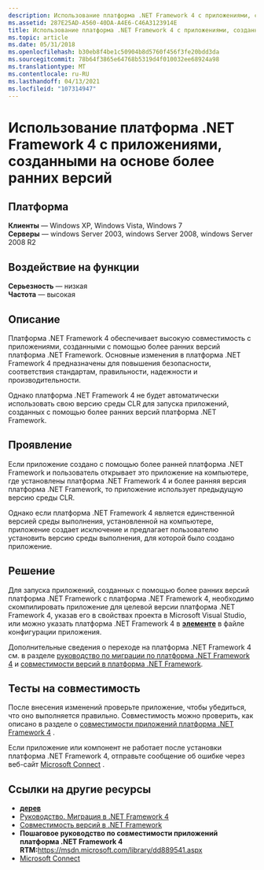 ```yaml
---
description: Использование платформа .NET Framework 4 с приложениями, созданными на основе более ранних версий
ms.assetid: 287E25AD-A560-40DA-A4E6-C46A3123914E
title: Использование платформа .NET Framework 4 с приложениями, созданными на основе более ранних версий
ms.topic: article
ms.date: 05/31/2018
ms.openlocfilehash: b30eb8f4be1c50904b8d5760f456f3fe20bdd3da
ms.sourcegitcommit: 78b64f3865e64768b5319d4f010032ee68924a98
ms.translationtype: MT
ms.contentlocale: ru-RU
ms.lasthandoff: 04/13/2021
ms.locfileid: "107314947"
---
```

# <a name="using-net-framework-4-with-applications-built-on-earlier-versions"></a>Использование платформа .NET Framework 4 с приложениями, созданными на основе более ранних версий

## <a name="platform"></a>Платформа

 **Клиенты** — Windows XP, Windows Vista, Windows 7  
**Серверы** — windows Server 2003, windows Server 2008, windows Server 2008 R2  


## <a name="feature-impact"></a>Воздействие на функции

 **Серьезность** — низкая  
**Частота** — высокая  






## <a name="description"></a>Описание

Платформа .NET Framework 4 обеспечивает высокую совместимость с приложениями, созданными с помощью более ранних версий платформа .NET Framework. Основные изменения в платформа .NET Framework 4 предназначены для повышения безопасности, соответствия стандартам, правильности, надежности и производительности.

Однако платформа .NET Framework 4 не будет автоматически использовать свою версию среды CLR для запуска приложений, созданных с помощью более ранних версий платформа .NET Framework.

## <a name="manifestation"></a>Проявление

Если приложение создано с помощью более ранней платформа .NET Framework и пользователь открывает это приложение на компьютере, где установлены платформа .NET Framework 4 и более ранняя версия платформа .NET Framework, то приложение использует предыдущую версию среды CLR.

Однако если платформа .NET Framework 4 является единственной версией среды выполнения, установленной на компьютере, приложение создает исключение и предлагает пользователю установить версию среды выполнения, для которой было создано приложение.

## <a name="solution"></a>Решение

Для запуска приложений, созданных с помощью более ранних версий платформа .NET Framework с платформа .NET Framework 4, необходимо скомпилировать приложение для целевой версии платформа .NET Framework 4, указав его в свойствах проекта в Microsoft Visual Studio, или можно указать платформа .NET Framework 4 в [**<supportedRuntime> элементе**](/previous-versions/dotnet/netframework-1.1/w4atty68(v=vs.71)) в файле конфигурации приложения.

Дополнительные сведения о переходе на платформа .NET Framework 4 см. в разделе [руководство по миграции по платформа .NET Framework 4](/previous-versions/dotnet/netframework-4.0/ff657133(v=vs.100)) и [совместимости версий в платформа .NET Framework](/previous-versions/dotnet/netframework-4.0/ff602939(v=vs.100)).

## <a name="compatibility-tests"></a>Тесты на совместимость

После внесения изменений проверьте приложение, чтобы убедиться, что оно выполняется правильно. Совместимость можно проверить, как описано в разделе о [совместимости приложений платформа .NET Framework 4](/previous-versions/dd889541(v=msdn.10)) .

Если приложение или компонент не работает после установки платформа .NET Framework 4, отправьте сообщение об ошибке через веб-сайт [Microsoft Connect](https://connect.microsoft.com/visualstudio) .

## <a name="links-to-other-resources"></a>Ссылки на другие ресурсы

-   [**<supportedRuntime> дерев**](/previous-versions/dotnet/netframework-1.1/w4atty68(v=vs.71))
-   [Руководство. Миграция в .NET Framework 4](/previous-versions/dotnet/netframework-4.0/ff657133(v=vs.100))
-   [Совместимость версий в .NET Framework](/previous-versions/dotnet/netframework-4.0/ff602939(v=vs.100))
-   **Пошаговое руководство по совместимости приложений платформа .NET Framework 4 RTM:**<https://msdn.microsoft.com/library/dd889541.aspx>
-   [Microsoft Connect](https://connect.microsoft.com/)

 

 
